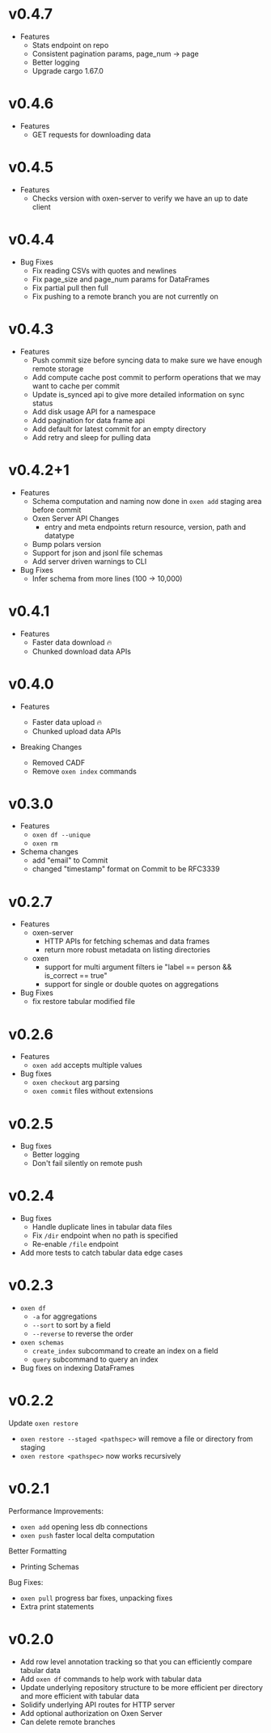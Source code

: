
# v0.4.7

* Features
  * Stats endpoint on repo
  * Consistent pagination params, page_num -> page
  * Better logging
  * Upgrade cargo 1.67.0

# v0.4.6

* Features
  * GET requests for downloading data

# v0.4.5

* Features
  * Checks version with oxen-server to verify we have an up to date client

# v0.4.4

* Bug Fixes
  * Fix reading CSVs with quotes and newlines
  * Fix page_size and page_num params for DataFrames
  * Fix partial pull then full
  * Fix pushing to a remote branch you are not currently on

# v0.4.3

* Features
    * Push commit size before syncing data to make sure we have enough remote storage
    * Add compute cache post commit to perform operations that we may want to cache per commit
    * Update is_synced api to give more detailed information on sync status
    * Add disk usage API for a namespace
    * Add pagination for data frame api
    * Add default for latest commit for an empty directory
    * Add retry and sleep for pulling data

# v0.4.2+1

* Features
    * Schema computation and naming now done in `oxen add` staging area before commit
    * Oxen Server API Changes
        * entry and meta endpoints return resource, version, path and datatype
    * Bump polars version
    * Support for json and jsonl file schemas
    * Add server driven warnings to CLI
* Bug Fixes
    * Infer schema from more lines (100 -> 10,000)

# v0.4.1

* Features
    * Faster data download 🔥
    * Chunked download data APIs

# v0.4.0

* Features
    * Faster data upload 🔥
    * Chunked upload data APIs

* Breaking Changes
    * Removed CADF
    * Remove `oxen index` commands

# v0.3.0

* Features
    * `oxen df --unique`
    * `oxen rm`
* Schema changes
    * add "email" to Commit
    * changed "timestamp" format on Commit to be RFC3339

# v0.2.7

* Features
    * oxen-server
        * HTTP APIs for fetching schemas and data frames
        * return more robust metadata on listing directories
    * oxen
        * support for multi argument filters ie "label == person && is_correct == true"
        * support for single or double quotes on aggregations
* Bug Fixes
    * fix restore tabular modified file

# v0.2.6

* Features
    * `oxen add` accepts multiple values
* Bug fixes
    * `oxen checkout` arg parsing
    * `oxen commit` files without extensions

# v0.2.5

* Bug fixes
    * Better logging
    * Don't fail silently on remote push

# v0.2.4

* Bug fixes
    * Handle duplicate lines in tabular data files
    * Fix `/dir` endpoint when no path is specified
    * Re-enable `/file` endpoint
* Add more tests to catch tabular data edge cases

# v0.2.3

*  `oxen df`
    * `-a` for aggregations
    * `--sort` to sort by a field
    * `--reverse` to reverse the order
* `oxen schemas`
    * `create_index` subcommand to create an index on a field
    * `query` subcommand to query an index
* Bug fixes on indexing DataFrames

# v0.2.2

Update `oxen restore`
* `oxen restore --staged <pathspec>` will remove a file or directory from staging
* `oxen restore <pathspec>` now works recursively

# v0.2.1

Performance Improvements:
* `oxen add` opening less db connections
* `oxen push` faster local delta computation

Better Formatting
* Printing Schemas

Bug Fixes:
* `oxen pull` progress bar fixes, unpacking fixes
* Extra print statements

# v0.2.0

* Add row level annotation tracking so that you can efficiently compare tabular data
* Add `oxen df` commands to help work with tabular data
* Update underlying repository structure to be more efficient per directory and more efficient with tabular data
* Solidify underlying API routes for HTTP server
* Add optional authorization on Oxen Server
* Can delete remote branches

